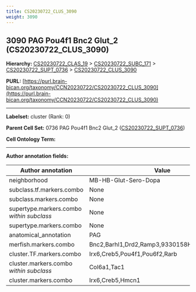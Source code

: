 ```yaml
---
title: CS20230722_CLUS_3090
weight: 3090
---
```

## 3090 PAG Pou4f1 Bnc2 Glut_2 (CS20230722_CLUS_3090)
<b>Hierarchy: </b>
[CS20230722_CLAS_19](../CS20230722_CLAS_19) >
[CS20230722_SUBC_171](../CS20230722_SUBC_171) >
[CS20230722_SUPT_0736](../CS20230722_SUPT_0736) >
[CS20230722_CLUS_3090](../CS20230722_CLUS_3090)

**PURL:** [https://purl.brain-bican.org/taxonomy/CCN20230722/CS20230722_CLUS_3090](https://purl.brain-bican.org/taxonomy/CCN20230722/CS20230722_CLUS_3090)

---


**Labelset:** cluster (Rank: 0)

**Parent Cell Set:** 0736 PAG Pou4f1 Bnc2 Glut_2 ([CS20230722_SUPT_0736](../CS20230722_SUPT_0736))



**Cell Ontology Term:** 

[MARKER GENES.]: #


---

[TRANSFERRED ANNOTATIONS.]: #


[AUTHOR ANNOTATION FIELDS.]: #


**Author annotation fields:**

| Author annotation | Value |
|-------------------|-------|
|neighborhood|MB-HB-Glut-Sero-Dopa|
|subclass.tf.markers.combo|None|
|subclass.markers.combo|None|
|supertype.markers.combo _within subclass_|None|
|supertype.markers.combo|None|
|anatomical_annotation|PAG|
|merfish.markers.combo|Bnc2,Barhl1,Drd2,Ramp3,9330158H04Rik,Adamtsl1|
|cluster.TF.markers.combo|Irx6,Creb5,Pou4f1,Pou6f2,Rarb|
|cluster.markers.combo _within subclass_|Col6a1,Tac1|
|cluster.markers.combo|Irx6,Creb5,Hmcn1|
